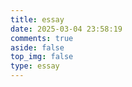 ```yaml
---
title: essay
date: 2025-03-04 23:58:19
comments: true
aside: false
top_img: false
type: essay
---
```

